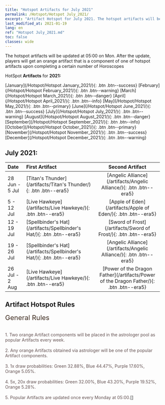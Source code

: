 ```yaml
---
title: "Hotspot Artifacts for July 2021"
permalink: /Hotspot/Hotspot July_2021/
excerpt: "Artifact Hotspot for July 2021. The hotspot artifacts will be updated at 05:00 on Mon. After the update, players will get an orange artifact that is a component of one of hotspot artifacts upon completing a certain number of Horoscopes"
last_modified_at: 2021-01-19
lang: en
ref: "Hotspot July_2021.md"
toc: false
classes: wide
---
```


  The hotspot artifacts will be updated at 05:00 on Mon. After the update, players will get an orange artifact that is a component of one of hotspot artifacts upon completing a certain number of Horoscopes

  HotSpot **Artifacts** for **2021:**

  [January](/Hotspot/Hotspot January_2021/){: .btn .btn--success} [February](/Hotspot/Hotspot February_2021/){: .btn .btn--warning} [March](/Hotspot/Hotspot March_2021/){: .btn .btn--danger} [April](/Hotspot/Hotspot April_2021/){: .btn .btn--info} [May](/Hotspot/Hotspot May_2021/){: .btn .btn--primary} [June](/Hotspot/Hotspot June_2021/){: .btn .btn--success} [July](/Hotspot/Hotspot July_2021/){: .btn .btn--warning} [August](/Hotspot/Hotspot August_2021/){: .btn .btn--danger} [September](/Hotspot/Hotspot September_2021/){: .btn .btn--info} [October](/Hotspot/Hotspot October_2021/){: .btn .btn--primary} [November](/Hotspot/Hotspot November_2021/){: .btn .btn--success} [December](/Hotspot/Hotspot December_2021/){: .btn .btn--warning} 

## July 2021:

  |  Date  |    First Artifact     |   Second Artifact    |
  |:-------|:----------------------|:--------------------:|
  | 28 Jun - 5 Jul | [Titan's Thunder](/artifacts/Titan's Thunder/){: .btn .btn--era5} | [Angelic Alliance](/artifacts/Angelic Alliance/){: .btn .btn--era5} |
  | 5 - 12 Jul | [Live Hawkeye](/artifacts/Live Hawkeye/){: .btn .btn--era5} | [Apple of Eden](/artifacts/Apple of Eden/){: .btn .btn--era5} |
  | 12 - 19 Jul | [Spellbinder's Hat](/artifacts/Spellbinder's Hat/){: .btn .btn--era5} | [Sword of Frost](/artifacts/Sword of Frost/){: .btn .btn--era5} |
  | 19 - 26 Jul | [Spellbinder's Hat](/artifacts/Spellbinder's Hat/){: .btn .btn--era5} | [Angelic Alliance](/artifacts/Angelic Alliance/){: .btn .btn--era5} |
  | 26 Jul - 2 Aug | [Live Hawkeye](/artifacts/Live Hawkeye/){: .btn .btn--era5} | [Power of the Dragon Father](/artifacts/Power of the Dragon Father/){: .btn .btn--era5} |


## Artifact Hotspot Rules

  <span style="color: #3c2a1e;font-size:22px">General Rules</span><br/><span style="color: #ffffff;font-size:6px">   </span><br/><span style="color: #ffffff;font-size:6px">   </span><br/><span style="color: #645252">1. Two orange Artifact components will be placed in the astrologer pool as popular Artifacts every week.</span><br/><span style="color: #ffffff;font-size:6px">   </span><br/><span style="color: #645252">2. Any orange Artifacts obtained via astrologer will be one of the popular Artifact components.</span><br/><span style="color: #ffffff;font-size:6px">   </span><br/><span style="color: #645252">3. 1x draw probabilities: Green 32.88%, Blue 44.47%, Purple 17.60%, Orange 5.05%.</span><br/><span style="color: #ffffff;font-size:6px">   </span><br/><span style="color: #645252">4. 5x, 20x draw probabilities: Green 32.00%, Blue 43.20%, Purple 19.52%, Orange 5.28%.</span><br/><span style="color: #ffffff;font-size:6px">   </span><br/><span style="color: #645252">5. Popular Artifacts are updated once every Monday at 05:00.</span>[]

<br/>